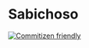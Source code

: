 # Sabichoso
[![Commitizen friendly](https://img.shields.io/badge/commitizen-friendly-brightgreen.svg)](http://commitizen.github.io/cz-cli/)
